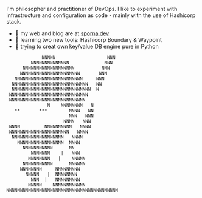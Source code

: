 <!--
**jsporna/jsporna** is a ✨ _special_ ✨ repository because its `README.md` (this file) appears on your GitHub profile.

Here are some ideas to get you started:

- 🔭 I’m currently working on ...
- 🌱 I’m currently learning ...
- 👯 I’m looking to collaborate on ...
- 🤔 I’m looking for help with ...
- 💬 Ask me about ...
- 📫 How to reach me: ...
- 😄 Pronouns: ...
- ⚡ Fun fact: ...
-->

I'm philosopher and practitioner of DevOps. I like to experiment with infrastructure and configuration as code - mainly with the use of Hashicorp stack.
- 💬 my web and blog are at [sporna.dev](https://sporna.dev)
- 🌱 learning two new tools: Hashicorp Boundary & Waypoint
- 🔭 trying to creat own key/value DB engine pure in Python

```
             NNNNN                   NNN
         NNNNNNNNNNNNNN             NNN
      NNNNNNNNNNNNNNNNNNN          NNN 
     NNNNNNNNNNNNNNNNNNNNNN       NNN
   NNNNNNNNNNNNNNNNNNNNNNNNN     NNN
  NNNNNNNNNNNNNNNNNNNNNNNNNNNN   NN
  NNNNNNNNNNNNNNNNNNNNNNNNNNNNN  N
 NNNNNNNNNNNNNNNNNNNNNNNNNNNNN
 NNNNNNNNNNNNNNNNNNNNNNNNNNNN 
               N    NNNNNNNN   N
   **       ***        NNNN   NN
                       NNN   NNN
                     NNNN   NNN
 NNNN         NNNNNNNNNN   NNNN    
 NNNNNNNNNNNNNNNNNNNNNN   NNNN
  NNNNNNNNNNNNNNNNNNN   NNNN
    NNNNNNNNNNNNNNNNN  NNNN
      NNNNNNNNNNN      NN
         NNNNNNN    |   NNN
        NNNNNNNN   |    NNNNN
      NNNNNNNNNNN      NNNNNN
     NNNNNNNN     NNNNNNNNN
       NNNNN   |  NNNNNNNN
         NNN  |   NNNNNNNNN
        NNNNN    NNNNNNNNNNNN
NNNNNNNNNNNNNNNNNNNNNNNNNNNNNNNNNNNNNNNNN
```
